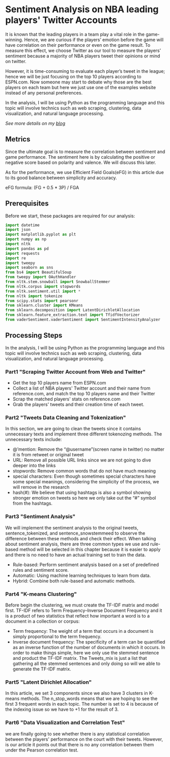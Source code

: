 # Sentiment Analysis on NBA leading players' Twitter Accounts 
It is known that the leading players in a team play a vital role in the game-winning. Hence, we are curious if the players’ emotion before the game will have correlation on their performance or even on the game result. To measure this effect, we choose Twitter as our tool to measure the players’ sentiment because a majority of NBA players tweet their opinions or mind on twitter.

However, it is time-consuming to evaluate each player’s tweet in the league; hence we will be just focusing on the top 10 players according to ESPN.com. Now someone may start to debate why those are the best players on each team but here we just use one of the examples website instead of any personal preferences.

In the analysis, I will be using Python as the programming language and this topic will involve technics such as web scraping, clustering, data visualization, and natural language processing.


*See more details on my [blog](https://medium.com/@intelchou/do-tweets-from-nba-leading-players-have-correlations-with-their-performance-7358c79aa216)*

## Metrics
Since the ultimate goal is to measure the correlation between sentiment and game performance. The sentiment here is by calculating the positive or negative score based on polarity and valence. We will discuss this later.

As for the performance, we use Efficient Field Goals(eFG) in this article due to its good balance between simplicity and accuracy.

eFG formula: (FG + 0.5 * 3P) / FGA

## Prerequisites
Before we start, these packages are required for our analysis:
```Python
import datetime
import json
import matplotlib.pyplot as plt
import numpy as np
import nltk
import pandas as pd
import requests
import re
import tweepy
import seaborn as sns
from bs4 import BeautifulSoup
from tweepy import OAuthHandler
from nltk.stem.snowball import SnowballStemmer
from nltk.corpus import stopwords
from nltk.sentiment.util import *
from nltk import tokenize
from scipy.stats import pearsonr
from sklearn.cluster import KMeans
from sklearn.decomposition import LatentDirichletAllocation
from sklearn.feature_extraction.text import TfidfVectorizer
from vaderSentiment.vaderSentiment import SentimentIntensityAnalyzer

```

## Processing Steps
In the analysis, I will be using Python as the programming language and this topic will involve technics such as web scraping, clustering, data visualization, and natural language processing.

### Part1 "Scraping Twitter Account from Web and Twitter"
* Get the top 10 players name from ESPN.com
* Collect a list of NBA players' Twitter account and their name from reference.com, and match the top 10 players name and their Twitter
* Scrap the matched players' stats on reference.com
* Grab the players' tweets and their creation time of each tweet.

### Part2 "Tweets Data Cleaning and Tokenization"
In this section, we are going to clean the tweets since it contains unnecessary texts and implement three different tokenozing methods. 
The unnecessary texts include:
* @’mention: Remove the “@username”(screen name in twitter) no matter it is from retweet or original tweet
* URL: Remove all possible URL links since we are not going to dive deeper into the links
* stopwords: Remove common words that do not have much meaning
* special characters: Even though sometimes special characters have some special meanings, considering the simplicity of the process, we will remove in the research
* hash(#): We believe that using hashtags is also a symbol showing stronger emotion on tweets so here we only take out the “#” symbol from the hashtags.

### Part3 "Sentiment Analysis"
We will implement the sentiment analysis to the original tweets, sentence_tokenized, and sentence_snowstemmeed to observe the difference between these methods and check their effect. When talking about sentiment analysis, there are three common types we use and rule-based method will be selected in this chapter because it is easier to apply and there is no need to have an actual training set to train the data.

* Rule-based: Perform sentiment analysis based on a set of predefined rules and sentiment score.
* Automatic: Using machine learning techniques to learn from data.
* Hybrid: Combine both rule-based and automatic methods.

### Part4 "K-means Clustering"
Before begin the clustering, we must create the TF-IDF matrix and model first. TF-IDF refers to Term Frequency–Inverse Document Frequency and it is a product of two statistics that reflect how important a word is to a document in a collection or corpus:

* Term frequency: The weight of a term that occurs in a document is simply proportional to the term frequency.
* Inverse document frequency: The specificity of a term can be quantified as an inverse function of the number of documents in which it occurs.
In order to make things simple, here we only use the stemmed sentence and product the TF-IDF matrix. The Tweets_mix is just a list that gathering all the stemmed sentences and only doing so will we able to generate the TF-IDF matrix.

### Part5 "Latent Dirichlet Allocation"
In this article, we set 3 components since we also have 3 clusters in K-means methods. The n_stop_words means that we are hoping to see the first 3 frequent words in each topic. The number is set to 4 is because of the indexing issue so we have to +1 for the result of 3.

### Part6 "Data Visualization and Correlation Test"
we are finally going to see whether there is any statistical correlation between the players' performance on the court with their tweets. However, is our article it points out that there is no any correlation between them under the Pearson correlation test.

